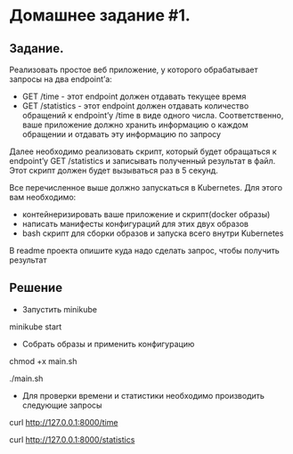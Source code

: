 # Домашнее задание #1.

## Задание.

Реализовать простое веб приложение, у которого обрабатывает запросы на два endpoint’а:
- GET /time - этот endpoint должен отдавать текущее время
- GET /statistics - этот endpoint должен отдавать количество обращений к endpoint’у /time в виде одного числа. Соответственно, ваше приложение должно хранить информацию о каждом обращении и отдавать эту информацию по запросу

Далее необходимо реализовать скрипт, который будет обращаться к endpoint’у GET /statistics и записывать полученный результат в файл. Этот скрипт должен будет вызываться раз в 5 секунд.

Все перечисленное выше должно запускаться в Kubernetes. Для этого вам необходимо:
- контейнеризировать ваше приложение и скрипт(docker образы)
- написать манифесты конфигураций для этих двух образов
- bash скрипт для сборки образов и запуска всего внутри Kubernetes

В readme проекта опишите куда надо сделать запрос, чтобы получить результат


## Решение

- Запустить minikube 

minikube start

- Собрать образы и применить конфигурацию

chmod +x main.sh

./main.sh

- Для проверки времени и статистики необходимо производить следующие запросы

curl http://127.0.0.1:8000/time

curl http://127.0.0.1:8000/statistics
